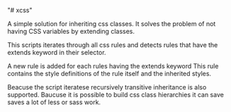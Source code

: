 "# xcss"

A simple solution for inheriting css classes.
It solves the problem of not having CSS variables by extending classes.

This scripts iterates through all css rules and detects
rules that have the extends keyword in their selector.

A new rule is added for each rules having the extends keyword
This rule contains the style definitions of the rule itself and the inherited styles.

Beacuse the script iteratese recursively transitive inheritance is also supported.
Baucuse it is possible to build css class hierarchies it can save saves a lot of less or sass work.
